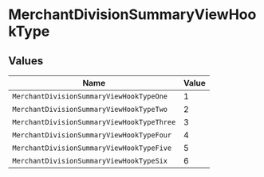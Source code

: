# MerchantDivisionSummaryViewHookType


## Values

| Name                                       | Value                                      |
| ------------------------------------------ | ------------------------------------------ |
| `MerchantDivisionSummaryViewHookTypeOne`   | 1                                          |
| `MerchantDivisionSummaryViewHookTypeTwo`   | 2                                          |
| `MerchantDivisionSummaryViewHookTypeThree` | 3                                          |
| `MerchantDivisionSummaryViewHookTypeFour`  | 4                                          |
| `MerchantDivisionSummaryViewHookTypeFive`  | 5                                          |
| `MerchantDivisionSummaryViewHookTypeSix`   | 6                                          |